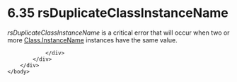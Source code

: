 <html dir="LTR" xmlns:mshelp="http://msdn.microsoft.com/mshelp" xmlns:ddue="http://ddue.schemas.microsoft.com/authoring/2003/5" xmlns:xlink="http://www.w3.org/1999/xlink" xmlns:tool="http://www.microsoft.com/tooltip">
    <head>
        <meta http-equiv="Content-Type" content="text/html; CHARSET=utf-8"></meta>
        <meta name="save" content="history"></meta>
        <title>6.35 rsDuplicateClassInstanceName</title>
        <xml>
            <mshelp:toctitle title="6.35 rsDuplicateClassInstanceName"></mshelp:toctitle>
            <mshelp:rltitle title="[MS-RDL]: rsDuplicateClassInstanceName"></mshelp:rltitle>
            <mshelp:keyword index="A" term="ddf54799-378f-4c13-ae7a-ac8e901ed511"></mshelp:keyword>
            <mshelp:attr name="DCSext.ContentType" value="open specification"></mshelp:attr>
            <mshelp:attr name="AssetID" value="ddf54799-378f-4c13-ae7a-ac8e901ed511"></mshelp:attr>
            <mshelp:attr name="TopicType" value="kbRef"></mshelp:attr>
            <mshelp:attr name="DCSext.Title" value="[MS-RDL]: rsDuplicateClassInstanceName" />
        </xml>
    </head>
    <body>
        <div id="header">
            <h1 class="heading">6.35 rsDuplicateClassInstanceName</h1>
        </div>
        <div id="mainSection">
            <div id="mainBody">
                <div id="allHistory" class="saveHistory"></div>
                <div id="sectionSection0" class="section" name="collapseableSection">
                    

<p><i>rsDuplicateClassInstanceName</i> is a critical error that
will occur when two or more <a href="0c0399da-acc2-41e0-9f89-f8851243b7e1.html">Class.InstanceName</a>
instances have the same value.</p>


                </div>
            </div>
        </div>
    </body>
</html>